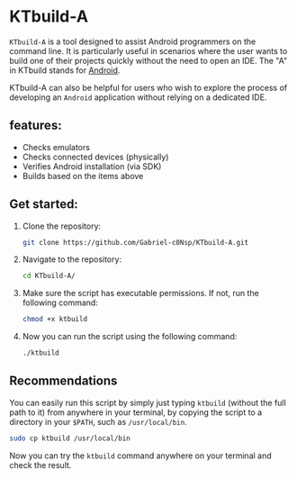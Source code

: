 # KTbuild-A
`KTbuild-A` is a tool designed to assist Android
programmers on the command line. It is particularly 
useful in scenarios where the user wants to build one 
of their projects quickly without the need to open an
IDE. The "A" in KTbuild stands for [Android](https://developer.android.com/).

KTbuild-A can also be helpful for users who wish to explore the process of developing an `Android` application without relying on a dedicated IDE.

## features:
* Checks emulators
* Checks connected devices (physically)
* Verifies Android installation (via SDK)
* Builds based on the items above

## Get started:

1. Clone the repository:
    ```bash
    git clone https://github.com/Gabriel-c0Nsp/KTbuild-A.git
    ```
2. Navigate to the repository:
    ```bash
    cd KTbuild-A/
    ```
3. Make sure the script has executable permissions. If not, run the following command:
    ```bash
    chmod +x ktbuild
    ```
4. Now you can run the script using the following command:
    ```bash
    ./ktbuild
    ```

## Recommendations
You can easily run this script by simply just typing `ktbuild` (without the full path to it) from anywhere in your terminal, by copying the script to a directory in your `$PATH`, such as `/usr/local/bin`.

```bash
sudo cp ktbuild /usr/local/bin
```

Now you can try the `ktbuild` command anywhere on your terminal and check the result.
